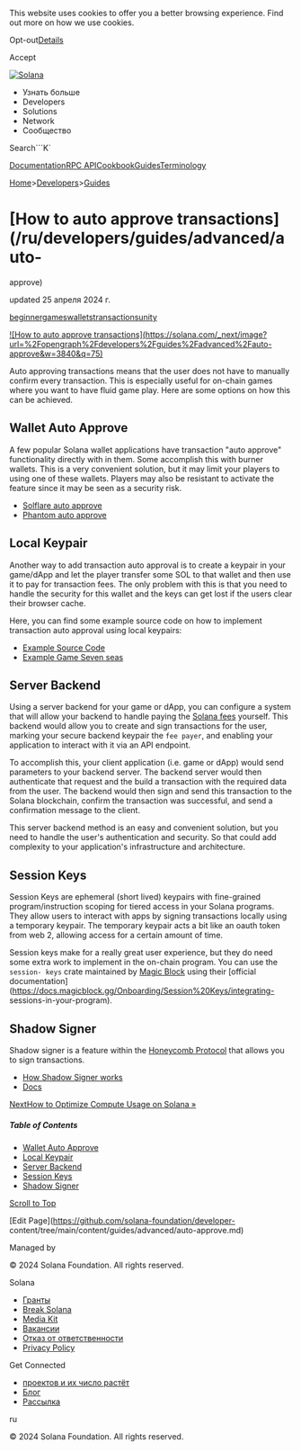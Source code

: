 This website uses cookies to offer you a better browsing experience. Find out
more on how we use cookies.

Opt-out[Details](/ru/privacy-policy#collection-of-information)

Accept

[![Solana](/_next/static/media/logotype-dark.f79d530d.svg)](/ru)

  * Узнать больше
  * Developers
  * Solutions
  * Network
  * Сообщество

Search```K`

[Documentation](/ru/docs)[RPC
API](/ru/docs/rpc)[Cookbook](/ru/developers/cookbook)[Guides](/ru/developers/guides)[Terminology](/ru/docs/terminology)

[Home](/ru)>[Developers](/ru/developers)>[Guides](/ru/developers/guides)

# [How to auto approve transactions](/ru/developers/guides/advanced/auto-
approve)

updated 25 апреля 2024 г.

[beginner](/ru/developers/guides?difficulty=beginner)[games](/ru/developers/guides?tags=games)[wallets](/ru/developers/guides?tags=wallets)[transactions](/ru/developers/guides?tags=transactions)[unity](/ru/developers/guides?tags=unity)

[![How to auto approve
transactions](https://solana.com/_next/image?url=%2Fopengraph%2Fdevelopers%2Fguides%2Fadvanced%2Fauto-
approve&w=3840&q=75)](/ru/developers/guides/advanced/auto-approve)

Auto approving transactions means that the user does not have to manually
confirm every transaction. This is especially useful for on-chain games where
you want to have fluid game play. Here are some options on how this can be
achieved.

## Wallet Auto Approve #

A few popular Solana wallet applications have transaction "auto approve"
functionality directly with in them. Some accomplish this with burner wallets.
This is a very convenient solution, but it may limit your players to using one
of these wallets. Players may also be resistant to activate the feature since
it may be seen as a security risk.

  * [Solflare auto approve](https://twitter.com/solflare_wallet/status/1625950688709644324)
  * [Phantom auto approve](https://phantom.app/learn/blog/auto-confirm)

## Local Keypair #

Another way to add transaction auto approval is to create a keypair in your
game/dApp and let the player transfer some SOL to that wallet and then use it
to pay for transaction fees. The only problem with this is that you need to
handle the security for this wallet and the keys can get lost if the users
clear their browser cache.

Here, you can find some example source code on how to implement transaction
auto approval using local keypairs:

  * [Example Source Code](https://github.com/solana-developers/solana-game-examples/blob/main/seven-seas/unity/Assets/SolPlay/Scripts/Services/WalletHolderService.cs)
  * [Example Game Seven seas](https://solplay.de/sevenseas/)

## Server Backend #

Using a server backend for your game or dApp, you can configure a system that
will allow your backend to handle paying the [Solana fees](/ru/docs/core/fees)
yourself. This backend would allow you to create and sign transactions for the
user, marking your secure backend keypair the `fee payer`, and enabling your
application to interact with it via an API endpoint.

To accomplish this, your client application (i.e. game or dApp) would send
parameters to your backend server. The backend server would then authenticate
that request and the build a transaction with the required data from the user.
The backend would then sign and send this transaction to the Solana
blockchain, confirm the transaction was successful, and send a confirmation
message to the client.

This server backend method is an easy and convenient solution, but you need to
handle the user's authentication and security. So that could add complexity to
your application's infrastructure and architecture.

## Session Keys #

Session Keys are ephemeral (short lived) keypairs with fine-grained
program/instruction scoping for tiered access in your Solana programs. They
allow users to interact with apps by signing transactions locally using a
temporary keypair. The temporary keypair acts a bit like an oauth token from
web 2, allowing access for a certain amount of time.

Session keys make for a really great user experience, but they do need some
extra work to implement in the on-chain program. You can use the `session-
keys` crate maintained by [Magic Block](https://www.magicblock.gg/) using
their [official
documentation](https://docs.magicblock.gg/Onboarding/Session%20Keys/integrating-
sessions-in-your-program).

## Shadow Signer #

Shadow signer is a feature within the [Honeycomb
Protocol](https://twitter.com/honeycomb_prtcl) that allows you to sign
transactions.

  * [How Shadow Signer works](https://twitter.com/honeycomb_prtcl/status/1777807635795919038)
  * [Docs](https://docs.honeycombprotocol.com/services/)

[NextHow to Optimize Compute Usage on Solana
»](/ru/developers/guides/advanced/how-to-optimize-compute)

##### Table of Contents

  * [Wallet Auto Approve](/ru/developers/guides/advanced/auto-approve#wallet-auto-approve)
  * [Local Keypair](/ru/developers/guides/advanced/auto-approve#local-keypair)
  * [Server Backend](/ru/developers/guides/advanced/auto-approve#server-backend)
  * [Session Keys](/ru/developers/guides/advanced/auto-approve#session-keys)
  * [Shadow Signer](/ru/developers/guides/advanced/auto-approve#shadow-signer)

[Scroll to Top](/ru/developers/guides/advanced/auto-approve#)

[Edit Page](https://github.com/solana-foundation/developer-
content/tree/main/content/guides/advanced/auto-approve.md)

Managed by

[](/ru)

[](/youtube)[](/twitter)[](/discord)[](/reddit)[](/github)[](/telegram)

© 2024 Solana Foundation. All rights reserved.

Solana

  * [Гранты](https://solana.org/grants)
  * [Break Solana](https://break.solana.com/)
  * [Media Kit](/ru/branding)
  * [Вакансии](https://jobs.solana.com/)
  * [Отказ от ответственности](/ru/tos)
  * [Privacy Policy](/ru/privacy-policy)

Get Connected

  * [проектов и их число растёт](/ru/ecosystem)
  * [Блог](/ru/news)
  * [Рассылка](/ru/newsletter)

ru

© 2024 Solana Foundation. All rights reserved.

